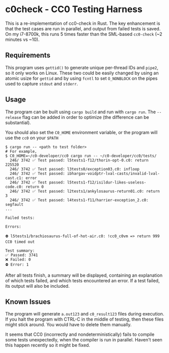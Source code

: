 # c0check - CC0 Testing Harness

This is a re-implementation of cc0-check in Rust. The key enhancement
is that the test cases are run in parallel, and output from failed tests
is saved. On my i7-8700k, this runs 5 times faster than the 
SML-based `cc0-check` (~2 minutes vs ~10).

## Requirements

This program uses `gettid()` to generate unique per-thread IDs and `pipe2`, 
so it only works on Linux. These two could be easily changed by using
an atomic usize for `gettid` and by using `fcntl` to set `O_NONBLOCK` 
on the pipes used to capture `stdout` and `stderr`.

## Usage

The program can be built using `cargo build` and run with `cargo run`.
The `--release` flag can be added in order to optimize (the difference can be substantial).

You should also set the `C0_HOME` environment variable, or the program
will use the `cc0` on your `$PATH`

```
$ cargo run -- <path to test folder>
# For example, 
$ C0_HOME=~/c0-developer/cc0 cargo run -- ~/c0-developer/cc0/tests/
  246/ 3742 ✅ Test passed: l5tests1-f12/thorin-opt-0.c0: return 225520
  246/ 3742 ✅ Test passed: l3tests0/exception03.c0: infloop
  246/ 3742 ✅ Test passed: ibhargav-voidptr-lval-casts/invalid-lval-cast.c1: error
  246/ 3742 ✅ Test passed: l5tests1-f12/isildur-likes-useless-code.c0: return 0
  246/ 3742 ✅ Test passed: l2tests1/ankylosaurus-return01.c0: return 3
  246/ 3742 ✅ Test passed: l4tests1-f11/harrier-exception_2.c0: segfault
...

Failed tests:

Errors:

⛔ l5tests1/brachiosaurus-full-of-hot-air.c0: !cc0_c0vm => return 999
CC0 timed out

Test summary:
✅ Passed: 3741
❌ Failed: 0
⛔ Error: 1
```

After all tests finish, a summary will be displayed, containing
an explanation of which tests failed, and which tests encountered an error.
If a test failed, its output will also be included.

## Known Issues

The program will generate `a.out123` and `c0_result123` files during execution.
If you halt the program with CTRL-C in the middle of testing, then these files
might stick around. You would have to delete them manually.

It seems that CC0 (incorrectly and nondeterministically) fails to compile 
some tests unexpectedly, when the compiler is run in parallel. Haven't seen
this happen recently so it might be fixed.
